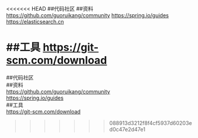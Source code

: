 <<<<<<< HEAD
##代码社区
##资料
https://github.com/guoruikang/community
https://spring.io/guides
https://elasticsearch.cn
 
##工具
https://git-scm.com/download
=======
##代码社区<br>
##资料<br>
https://github.com/guoruikang/community<br>
https://spring.io/guides<br>
##工具<br>
https://git-scm.com/download<br>
>>>>>>> 088913d3212f8f4cf5937d60203ed0c47e2d47e1
